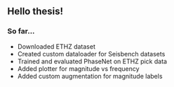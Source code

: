## Hello thesis!

### So far...

- Downloaded ETHZ dataset
- Created custom dataloader for Seisbench datasets
- Trained and evaluated PhaseNet on ETHZ pick data
- Added plotter for magnitude vs frequency
- Added custom augmentation for magnitude labels
